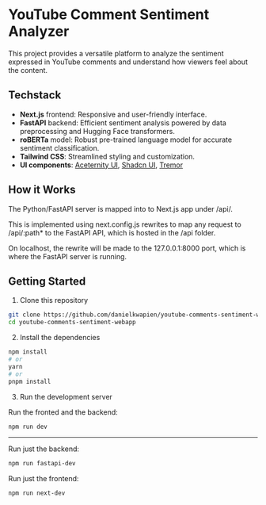 # YouTube Comment Sentiment Analyzer

This project provides a versatile platform to analyze the sentiment expressed in YouTube comments and understand how viewers feel about the content.

## Techstack

* **Next.js** frontend: Responsive and user-friendly interface.
* **FastAPI** backend: Efficient sentiment analysis powered by data preprocessing and  Hugging Face transformers.
* **roBERTa** model: Robust pre-trained language model for accurate sentiment classification.
* **Tailwind CSS**: Streamlined styling and customization.
* **UI components**: [Aceternity UI](https://ui.aceternity.com/), [Shadcn UI](https://ui.shadcn.com/), [Tremor](https://www.tremor.so/)


## How it Works
The Python/FastAPI server is mapped into to Next.js app under /api/.

This is implemented using next.config.js rewrites to map any request to /api/:path* to the FastAPI API, which is hosted in the /api folder.

On localhost, the rewrite will be made to the 127.0.0.1:8000 port, which is where the FastAPI server is running.

## Getting Started

1. Clone this repository
 
```bash
git clone https://github.com/danielkwapien/youtube-comments-sentiment-webapp
cd youtube-comments-sentiment-webapp
```

2. Install the dependencies
   
```bash
npm install
# or
yarn
# or
pnpm install
```
3. Run the development server

Run the fronted and the backend:
```bash
npm run dev
```
---
Run just the backend:
```bash
npm run fastapi-dev
```

Run just the frontend:
```bash
npm run next-dev 
```

